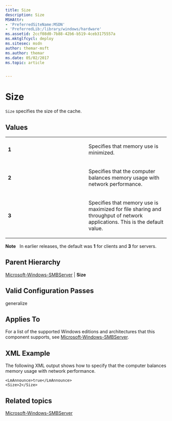 ```yaml
---
title: Size
description: Size
MSHAttr:
- 'PreferredSiteName:MSDN'
- 'PreferredLib:/library/windows/hardware'
ms.assetid: 2ccf08d0-7b88-42b6-b519-4ceb3175557a
ms.mktglfcycl: deploy
ms.sitesec: msdn
author: themar-msft
ms.author: themar
ms.date: 05/02/2017
ms.topic: article


---
```


# Size


`Size` specifies the size of the cache.

## Values


<table>
<colgroup>
<col width="50%" />
<col width="50%" />
</colgroup>
<tbody>
<tr class="odd">
<td><p><strong>1</strong></p></td>
<td><p>Specifies that memory use is minimized.</p></td>
</tr>
<tr class="even">
<td><p><strong>2</strong></p></td>
<td><p>Specifies that the computer balances memory usage with network performance.</p></td>
</tr>
<tr class="odd">
<td><p><strong>3</strong></p></td>
<td><p>Specifies that memory use is maximized for file sharing and throughput of network applications. This is the default value.</p></td>
</tr>
</tbody>
</table>

 

**Note**  
In earlier releases, the default was **1** for clients and **3** for servers.

 

## Parent Hierarchy


[Microsoft-Windows-SMBServer](microsoft-windows-smbserver.md) | **Size**

## Valid Configuration Passes


generalize

## Applies To


For a list of the supported Windows editions and architectures that this component supports, see [Microsoft-Windows-SMBServer](microsoft-windows-smbserver.md).

## XML Example


The following XML output shows how to specify that the computer balances memory usage with network performance.

```
<LmAnnounce>true</LmAnnounce>
<Size>2</Size>
```

## Related topics


[Microsoft-Windows-SMBServer](microsoft-windows-smbserver.md)

 

 







